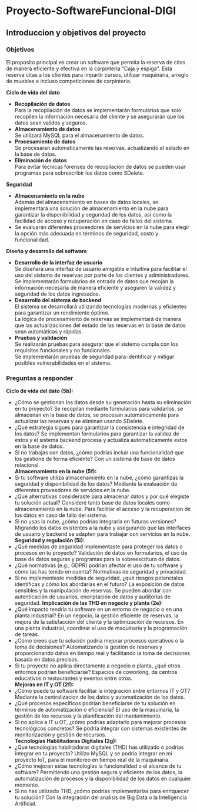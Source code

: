 # Proyecto-SoftwareFuncional-DIGI

## Introduccion y objetivos del proyecto
### Objetivos
El proposito principal es crear un software que permita la reserva de citas de manera eficiente y efectiva en la carpinteria "Caja y espiga". Esta reserva citas a los clientes para impartir cursos, utilizar maquinaria, arreglo de muebles e incluso competiciones de carpinteria.  

**Ciclo de vida del dato**  
- **Recopilación de datos**  
Para la recopilación de datos se implementarán formularios que solo recopilen la información necesaria del cliente y se asegurarán que los datos sean validos y seguros.
- **Almacenamiento de datos**  
Se utilizará MySQL para el almacenamiento de datos.  
- **Procesamiento de datos**  
Se procesaran automaticamente las reservas, actualizando el estado en la base de datos.  
- **Eliminación de datos**  
Para evitar tecnicas forenses de recopilación de datos se pueden usar programas para sobrescribir los datos como SDelete.  

**Seguridad**  

- **Almacenamiento en la nube**  
Además del almacenamiento en bases de datos locales, se implementará una solución de almacenamiento en la nube para garantizar la disponibilidad y seguridad de los datos, así como la facilidad de acceso y recuperación en caso de fallos del sistema.
- Se evaluarán diferentes proveedores de servicios en la nube para elegir la opción más adecuada en términos de seguridad, costo y funcionalidad.  

**Diseño y desarrollo del software**  
- **Desarrollo de la interfaz de usuario**  
Se diseñará una interfaz de usuario amigable e intuitiva para facilitar el uso del sistema de reservas por parte de los clientes y administradores.  
Se implementarán formularios de entrada de datos que recojan la información necesaria de manera eficiente y aseguren la validez y seguridad de los datos ingresados.   
- **Desarrollo del sistema de backend**  
El sistema se desarrollará utilizando tecnologías modernas y eficientes para garantizar un rendimiento óptimo.  
La lógica de procesamiento de reservas se implementará de manera que las actualizaciones del estado de las reservas en la base de datos sean automáticas y rápidas.  
- **Pruebas y validación**  
Se realizarán pruebas para asegurar que el sistema cumpla con los requisitos funcionales y no funcionales.  
Se implementarán pruebas de seguridad para identificar y mitigar posibles vulnerabilidades en el sistema.  


### Preguntas a responder
**Ciclo de vida del dato (5b):**  
- ¿Cómo se gestionan los datos desde su generación hasta su eliminación en tu proyecto?
Se recopilan mediante formularios para validarlos, se almacenan en la base de datos, se procesan automaticamente para actualizar las reservas y se eliminan usando SDelete.  
- ¿Qué estrategia sigues para garantizar la consistencia e integridad de los datos?
Se implementan formularios para garantizar la validez de estos y el sistema backend procesa y actualiza automaticamente estos en la base de datos.  
- Si no trabajas con datos, ¿cómo podrías incluir una funcionalidad que los gestione de forma eficiente?
Con un sistema de base de datos relacional.  
**Almacenamiento en la nube (5f):**  
- Si tu software utiliza almacenamiento en la nube, ¿cómo garantizas la seguridad y disponibilidad de los datos?
Mediante la evaluación de diferentes proveedores de servicios en la nube.  
- ¿Qué alternativas consideraste para almacenar datos y por qué elegiste tu solución actual?
Consideré tanto base de datos locales como almacenamiento en la nube. Para facilitar el acceso y la recuperacion de los datos en caso de fallo del sistema.  
- Si no usas la nube, ¿cómo podrías integrarla en futuras versiones?
Migrando los datos existentes a la nube y asegurando que las interfaces de usuario y backend se adapten para trabajar con servicios en la nube.  
**Seguridad y regulación (5i):**  
- ¿Qué medidas de seguridad implementaste para proteger los datos o procesos en tu proyecto?
Validación de datos en formularios, el uso de base de datos seguras y programas para la sobreescritura de datos.  
- ¿Qué normativas (e.g., GDPR) podrían afectar el uso de tu software y cómo las has tenido en cuenta?
Normativas de seguridad y privacidad.
- Si no implementaste medidas de seguridad, ¿qué riesgos potenciales identificas y cómo los abordarías en el futuro?
La exposición de datos sensibles y la manipulación de reservas. Se pueden abordar con autenticación de usuarios, encriptación de datos y auditorías de seguridad.
**Implicación de las THD en negocio y planta (2e):**  
- ¿Qué impacto tendría tu software en un entorno de negocio o en una planta industrial?
En un negocio, la gestión eficiente de reservas, la mejora de la satisfacción del cliente y la optimización de recursos.
En una planta industrial, coordinar el uso de maquinaria y la programación de tareas.
- ¿Cómo crees que tu solución podría mejorar procesos operativos o la toma de decisiones?
Automatizando la gestión de reservas y proporcionando datos en tiempo real y facilitando la toma de decisiones basada en datos precisos.  
- Si tu proyecto no aplica directamente a negocio o planta, ¿qué otros entornos podrían beneficiarse?
Espacios de coworking, de centros educativos o restaurantes y eventos entre otros.  
**Mejoras en IT y OT (2f):**  
- ¿Cómo puede tu software facilitar la integración entre entornos IT y OT?
Mediante la centralizacion de los datos y automatización de los datos.  
- ¿Qué procesos específicos podrían beneficiarse de tu solución en términos de automatización o eficiencia?
El uso de la maquinaria, la gestión de los recursos y la planificación del mantenimiento.  
- Si no aplica a IT u OT, ¿cómo podrías adaptarlo para mejorar procesos tecnológicos concretos?
Se podría integrar con sistemas existentes de monitorización y gestión de recursos.  
**Tecnologías Habilitadoras Digitales (2g):**  
- ¿Qué tecnologías habilitadoras digitales (THD) has utilizado o podrías integrar en tu proyecto?
Utilizo MySQL y se podría integrar en mi proyecto IoT, para el monitoreo en tiempo real de la maquinaría.  
- ¿Cómo mejoran estas tecnologías la funcionalidad o el alcance de tu software?
Permitiendo una gestión segura y eficiente de los datos, la automatización de procesos y la disponibilidad de los datos en cualquier momento.  
- Si no has utilizado THD, ¿cómo podrías implementarlas para enriquecer tu solución?
Con la integración del analisis de Big Data o la Inteligencia Artificial.  

